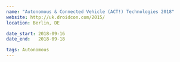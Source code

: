```yaml
---
name: "Autonomous & Connected Vehicle (ACT!) Technologies 2018"
website: http://uk.droidcon.com/2015/
location: Berlin, DE

date_start: 2018-09-16
date_end:   2018-09-18

tags: Autonomous
---
```


